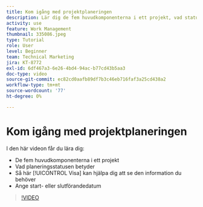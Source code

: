 ```yaml
---
title: Kom igång med projektplaneringen
description: Lär dig de fem huvudkomponenterna i ett projekt, vad statusen innebär, hur en [!UICONTROL Visa] kan hjälpa dig att se relevant information och hur du ställer in start- eller förfallodatum.
activity: use
feature: Work Management
thumbnail: 335086.jpeg
type: Tutorial
role: User
level: Beginner
team: Technical Marketing
jira: KT-8772
exl-id: 6df467a3-6e26-4bd4-94ac-b77cd43b5aa3
doc-type: video
source-git-commit: ec82cd0aafb89df7b3c46eb716faf3a25cd438a2
workflow-type: tm+mt
source-wordcount: '77'
ht-degree: 0%

---
```


# Kom igång med projektplaneringen

I den här videon får du lära dig:

* De fem huvudkomponenterna i ett projekt
* Vad planeringsstatusen betyder
* Så här [!UICONTROL Visa] kan hjälpa dig att se den information du behöver
* Ange start- eller slutförandedatum

>[!VIDEO](https://video.tv.adobe.com/v/335086/?quality=12&learn=on)
